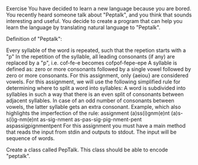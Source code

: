 Exercise
You have decided to learn a new language because you are bored. You recently heard someone talk about "Peptalk", and you think that sounds interesting and useful. You decide to create a program that can help you learn the language by translating natural language to "Peptalk".

Definition of "Peptalk":

Every syllable of the word is repeated, such that the repetion starts with a "p"
In the repetition of the syllable, all leading consonants (if any) are replaced by a "p", i.e. cof-fe-e becomes cofpof-fepe-epe
A syllable is defined as: zero or more consonants followed by a single vowel followed by zero or more consonants. For this assignment, only {aeiou} are considered vowels.
For this assignment, we will use the following simplified rule for determining where to split a word into syllables: A word is subdivided into syllables in such a way that there is an even split of consonants between adjacent syllables. In case of an odd number of consonants between vowels, the latter syllable gets an extra consonant. Example, which also highlights the imperfection of the rule:
assignment
(a)ss(i)gnm(e)nt
(a)s-s(i)g-nm(e)nt
as-sig-nment
as-pas-sig-pig-nment-pent
aspassigpignmentpent
For this assignment you must have a main method that reads the input from stdin and outputs to stdout. The input will be sequence of words.

Create a class called PepTalk. This class should be able to encode "peptalk".

